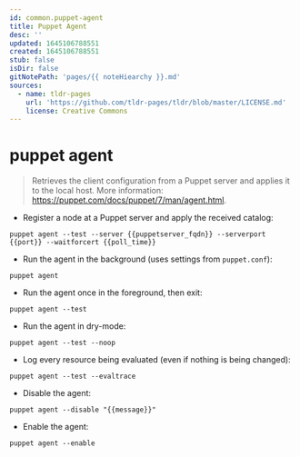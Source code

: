 ```yaml
---
id: common.puppet-agent
title: Puppet Agent
desc: ''
updated: 1645106788551
created: 1645106788551
stub: false
isDir: false
gitNotePath: 'pages/{{ noteHiearchy }}.md'
sources:
  - name: tldr-pages
    url: 'https://github.com/tldr-pages/tldr/blob/master/LICENSE.md'
    license: Creative Commons
---
```

# puppet agent

> Retrieves the client configuration from a Puppet server and applies it to the local host.
> More information: <https://puppet.com/docs/puppet/7/man/agent.html>.

- Register a node at a Puppet server and apply the received catalog:

`puppet agent --test --server {{puppetserver_fqdn}} --serverport {{port}} --waitforcert {{poll_time}}`

- Run the agent in the background (uses settings from `puppet.conf`):

`puppet agent`

- Run the agent once in the foreground, then exit:

`puppet agent --test`

- Run the agent in dry-mode:

`puppet agent --test --noop`

- Log every resource being evaluated (even if nothing is being changed):

`puppet agent --test --evaltrace`

- Disable the agent:

`puppet agent --disable "{{message}}"`

- Enable the agent:

`puppet agent --enable`

